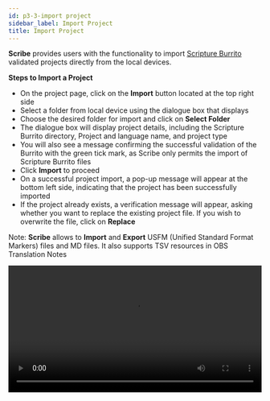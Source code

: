 ```yaml
---
id: p3-3-import project
sidebar_label: Import Project
title: Import Project
---
```


**Scribe** provides users with the functionality to import [Scripture Burrito](https://docs.burrito.bible/) validated projects directly from the local devices.

**Steps to Import a Project**

- On the project page, click on the **Import** button located at the top right side
- Select a folder from local device using the dialogue box that displays
- Choose the desired folder for import and click on **Select Folder**
- The dialogue box will display project details, including the Scripture Burrito directory, Project and language name, and project type
- You will also see a message confirming the successful validation of the Burrito with the green tick mark, as Scribe only permits the import of Scripture Burrito files
- Click **Import** to proceed
- On a successful project import, a pop-up message will appear at the bottom left side, indicating that the project has been successfully imported
- If the project already exists, a verification message will appear, asking whether you want to replace the existing project file. If you wish to overwrite the file, click on **Replace**

Note: **Scribe** allows to **Import** and **Export** USFM (Unified Standard Format Markers) files and MD files. It also supports TSV resources in OBS Translation Notes


<video controls src="/assets/importbfile.mov" width="100%" type="video/mov"/>

<h2>Offline merge</h2>

Offline merge refers to the process of merging changes from one translator to another working on the same project. It allows translators to make changes and carry out merge operations on their local systems. 
This feature can be used with multiple translators. When multiple users are working on the same project conflicts may occur while merging. 
This page allows users to review conflicting changes, decide how to resolve them, and then merge them as needed.

**Steps to offline merge**

- Add the project to merge on the local device
- Log into Scribe
- Click **Import** <img src="/assets/import01.png" width="80px" alt=""/> in the top right corner of the projects page
- Choose the desired folder for import and click on **Select Folder/Open**
- The **IMPORT PROJECT** dialogue box will appear and display project details, such as Scripture Burrito directory, Project and language name, and project type
<img src="/assets/importdialoge.png" width="100%" alt=""/>
- To confirm the import, click the **IMPORT** button <img src="/assets/import03.png" width="80px" alt=""/>
- A **Replace Resource** dialogue box will open with the options to **Replace and Merge** <i>(only for OBS)</i> 
<img src="/assets/replaceandmerge01.png" width="100%" alt=""/>
- If **Replace** is chosen, the entire project is replaced by the incoming content
- If the user selects the **Merge** option
- It will process the project Merge operation
- If no conflict is found, it will take the user to the project listing page with the updated project
- If there is a conflict in the project 
- The user will be taken to the **Resolve Conflict** pane
<img src="/assets/resolve.png" width="100%" alt=""/>
- Suppose the user decides to Abort the **Resolve Conflict** action. Click the close **(x)** symbol in the top right corner. It will bring an **Abort Conflict Resolution** to pop up
<video controls src="/assets/replaceandmerge.mov" width="100%" type="video/mov"/>

<h3>Steps to Resolve Conflicts</h3>

**The Resolve Conflict page appears when a user selects the Merge option**
- A list of files with conflicts appears in the left section of the pane
<img src="/assets/resolve.png" width="100%" alt=""/>
- Individual section/para can be seen in the editor pane. <i>Conflicting ones will show with the **Ours** in red and **Theirs** in green</i>
- Select one of the options provided above the section to confirm ( <img src="/assets/alloursalltheirs.png" width="30%" alt=""/> )
   - **Ours** (already the user has in the project)
   - **Theirs** (what we get from the imported project)
   - **Both** (combines Ours and Theirs)
- If the user decides to undo the action, click Reset above the individual section

**On the upper right side, there are choices for resolving the overall conflicts for the active file (ex: 1.md, for the competing file)**
   - **All ours** (all the conflicts will be resolved with our change)
   - **All theirs** (all the conflicts will be resolved with their change)
   - **All both** (combines All ours and All theirs)
- After fixing all the conflicts the **Reset All** button will be enabled to reset the current changes to the initial state
- Once all the conflicts are resolved 
- Click the **Save** button <img src="/assets/save01.png" width="80px" alt=""/>
- In the left section of the pane, the resolved file is marked as strikethrough, indicating that it has been resolved
<img src="/assets/rrsolve.png" width="100%" alt=""/>
- Once all the conflicts have been resolved a button will appear, stating **All conflicts resolved: Finish click to finish the process**
<video controls src="/assets/conflictresolve.mov" width="100%" type="video/mov"/>


